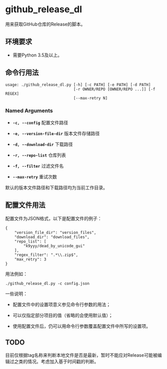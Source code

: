 # github_release_dl

用来获取GitHub仓库的Release的脚本。

## 环境要求


* 需要Python 3.5及以上。

## 命令行用法

```
usage: ./github_release_dl.py [-h] [-c PATH] [-e PATH] [-d PATH]
                              [-r OWNER/REPO [OWNER/REPO ...]] [-f REGEX]
                              [--max-retry N]
```

### Named Arguments

*  **`-c, --config`**
   配置文件路径

*  **`-e, --version-file-dir`**
   版本文件存储路径

*  **`-d, --download-dir`**
   下载路径

*  **`-r, --repo-list`**
   仓库列表

*  **`-f, --filter`**
   过滤文件名

*  **`--max-retry`**
   重试次数

默认的版本文件路径和下载路径均为当前工作目录。

## 配置文件用法

配置文件为JSON格式，以下是配置文件的例子：

```
{
    "version_file_dir": "version_files",
    "download_dir": "download_files",
    "repo_list": [
        "k9yyy/dead_by_unicode_gui"
    ],
    "regex_filter": ".*\\.zip$",
    "max_retry": 3
}
```

用法例如：

```
./github_release_dl.py -c config.json
```

一些说明：


* 配置文件中的设置项意义参见命令行参数的用法；


* 可以仅指定部分项目的值（省略的会使用默认值）；


* 使用配置文件后，仍可以用命令行参数覆盖配置文件中所写的设置项。

## TODO

目前仅根据tag名称来判断本地文件是否是最新，暂时不能应对Release可能被编辑过之类的情况。考虑加入基于时间戳的判断。
